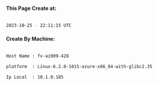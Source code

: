 
   
#### This Page Create at:

```bash

2023-10-25 - 22:11:15 UTC

```

#### Create By Machine:

```bash

Host Name : fv-az809-428

platform  : Linux-6.2.0-1015-azure-x86_64-with-glibc2.35

Ip Local  : 10.1.0.185

```

